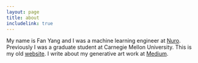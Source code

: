 ```yaml
---
layout: page
title: about
includelink: true
---
```


My name is Fan Yang and I was a machine learning engineer at [Nuro](http://www.nuro.ai).
Previously I was a graduate student at Carnegie Mellon University.
This is my old [website](http://cs.cmu.edu/~fanyang1). 
I write about my generative art work at [Medium](https://medium.com/@FanYang13).
